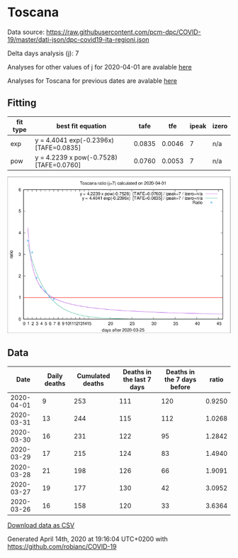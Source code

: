 # Toscana

Data source: https://raw.githubusercontent.com/pcm-dpc/COVID-19/master/dati-json/dpc-covid19-ita-regioni.json

Delta days analysis (j): 7

Analyses for other values of j for 2020-04-01 are avalable [here](../2020-04-01/README.md)

Analyses for Toscana for previous dates are avalable [here](../README.md)

## Fitting 
|fit type|best fit equation|tafe|tfe|ipeak|izero|
|-------|-----|--------|------|---|---|
|exp|y = 4.4041 exp(-0.2396x)  [TAFE=0.0835]|0.0835|0.0046|7|n/a|
|pow|y = 4.2239 x pow(-0.7528)  [TAFE=0.0760]|0.0760|0.0053|7|n/a|

![Plot](COVID-19_toscana_j7_2020-04-01.png)

## Data
|Date|Daily deaths|Cumulated deaths|Deaths in the last 7 days|Deaths in the 7 days before|ratio|
|----|----------|-----------|-------|--------------------|-----|
|2020-04-01|9|253|111|120|0.9250|
|2020-03-31|13|244|115|112|1.0268|
|2020-03-30|16|231|122|95|1.2842|
|2020-03-29|17|215|124|83|1.4940|
|2020-03-28|21|198|126|66|1.9091|
|2020-03-27|19|177|130|42|3.0952|
|2020-03-26|16|158|120|33|3.6364|

[Download data as CSV](COVID-19_toscana_j7_2020-04-01.csv)

Generated April 14th, 2020 at 19:16:04 UTC+0200 with https://github.com/robianc/COVID-19
